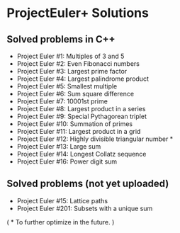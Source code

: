 # ProjectEuler+ Solutions

## Solved problems in C++
- Project Euler #1: Multiples of 3 and 5
- Project Euler #2: Even Fibonacci numbers
- Project Euler #3: Largest prime factor
- Project Euler #4: Largest palindrome product
- Project Euler #5: Smallest multiple
- Project Euler #6: Sum square difference
- Project Euler #7: 10001st prime
- Project Euler #8: Largest product in a series
- Project Euler #9: Special Pythagorean triplet
- Project Euler #10: Summation of primes
- Project Euler #11: Largest product in a grid
- Project Euler #12: Highly divisible triangular number *
- Project Euler #13: Large sum
- Project Euler #14: Longest Collatz sequence
- Project Euler #16: Power digit sum

## Solved problems (not yet uploaded)
- Project Euler #15: Lattice paths
- Project Euler #201: Subsets with a unique sum

( * To further optimize in the future. )